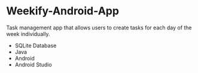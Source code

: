 # Weekify-Android-App
Task management app that allows users to create tasks for each day of the week individually.



- SQLite Database
- Java
- Android
- Android Studio
